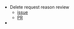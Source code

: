 - Delete request reason review
	- [issue](https://gitlab.vertis.com:8443/vertis/mv2/-/issues/6162)
	- [PR](https://gitlab.vertis.com:8443/vertis/mv2/-/merge_requests/259/diffs)
-